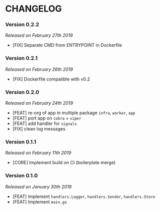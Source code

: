 # CHANGELOG

### Version 0.2.2

*Released on February 27th 2019*

- [FIX] Separate CMD from ENTRYPOINT in Dockerfile

### Version 0.2.1

*Released on February 26th 2019*

- [FIX] Dockerfile compatible with v0.2

### Version 0.2.0

*Released on February 24th 2019*

- [FEAT] re-org of app in multiple package `infra`, `worker`, `app`
- [FEAT] port app on `cobra` + `viper`
- [FEAT] add handler for `signals`
- [FIX] clean log messages

### Version 0.1.1

*Released on February 11th 2019*

- [CORE] Implement build on CI (boilerplate merge)

### Version 0.1.0

*Released on January 30th 2019*

- [FEAT] Implement `handlers.Logger`, `handlers.Sender`, `handlers.Store`
- [FEAT] Implement `main.go`